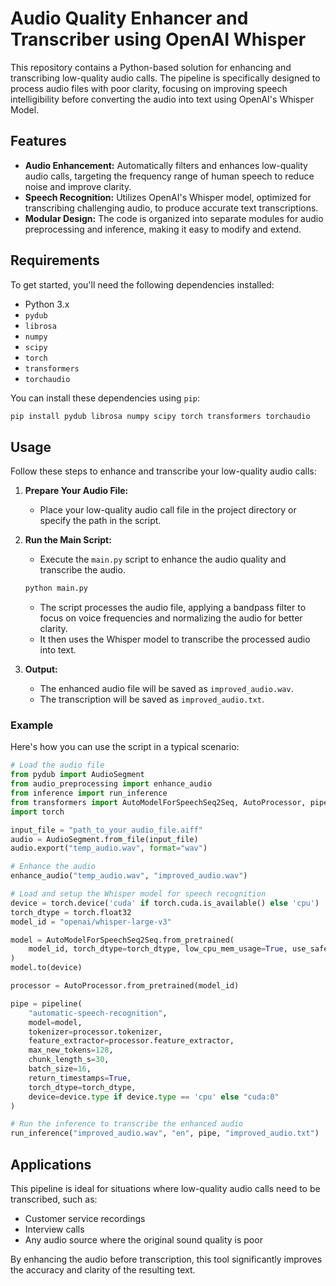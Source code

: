 
# Audio Quality Enhancer and Transcriber using OpenAI Whisper

This repository contains a Python-based solution for enhancing and transcribing low-quality audio calls. The pipeline is specifically designed to process audio files with poor clarity, focusing on improving speech intelligibility before converting the audio into text using OpenAI's Whisper Model.

## Features

- **Audio Enhancement:** Automatically filters and enhances low-quality audio calls, targeting the frequency range of human speech to reduce noise and improve clarity.
- **Speech Recognition:** Utilizes OpenAI's Whisper model, optimized for transcribing challenging audio, to produce accurate text transcriptions.
- **Modular Design:** The code is organized into separate modules for audio preprocessing and inference, making it easy to modify and extend.

## Requirements

To get started, you'll need the following dependencies installed:

- Python 3.x
- `pydub`
- `librosa`
- `numpy`
- `scipy`
- `torch`
- `transformers`
- `torchaudio`

You can install these dependencies using `pip`:

```bash
pip install pydub librosa numpy scipy torch transformers torchaudio
```

## Usage

Follow these steps to enhance and transcribe your low-quality audio calls:

1. **Prepare Your Audio File:**
   - Place your low-quality audio call file in the project directory or specify the path in the script.

2. **Run the Main Script:**
   - Execute the `main.py` script to enhance the audio quality and transcribe the audio.

   ```bash
   python main.py
   ```

   - The script processes the audio file, applying a bandpass filter to focus on voice frequencies and normalizing the audio for better clarity.
   - It then uses the Whisper model to transcribe the processed audio into text.

3. **Output:**
   - The enhanced audio file will be saved as `improved_audio.wav`.
   - The transcription will be saved as `improved_audio.txt`.

### Example

Here's how you can use the script in a typical scenario:

```python
# Load the audio file
from pydub import AudioSegment
from audio_preprocessing import enhance_audio
from inference import run_inference
from transformers import AutoModelForSpeechSeq2Seq, AutoProcessor, pipeline
import torch

input_file = "path_to_your_audio_file.aiff"
audio = AudioSegment.from_file(input_file)
audio.export("temp_audio.wav", format="wav")

# Enhance the audio
enhance_audio("temp_audio.wav", "improved_audio.wav")

# Load and setup the Whisper model for speech recognition
device = torch.device('cuda' if torch.cuda.is_available() else 'cpu')
torch_dtype = torch.float32
model_id = "openai/whisper-large-v3"

model = AutoModelForSpeechSeq2Seq.from_pretrained(
    model_id, torch_dtype=torch_dtype, low_cpu_mem_usage=True, use_safetensors=True
)
model.to(device)

processor = AutoProcessor.from_pretrained(model_id)

pipe = pipeline(
    "automatic-speech-recognition",
    model=model,
    tokenizer=processor.tokenizer,
    feature_extractor=processor.feature_extractor,
    max_new_tokens=128,
    chunk_length_s=30,
    batch_size=16,
    return_timestamps=True,
    torch_dtype=torch_dtype,
    device=device.type if device.type == 'cpu' else "cuda:0"
)

# Run the inference to transcribe the enhanced audio
run_inference("improved_audio.wav", "en", pipe, "improved_audio.txt")
```

## Applications

This pipeline is ideal for situations where low-quality audio calls need to be transcribed, such as:

- Customer service recordings
- Interview calls
- Any audio source where the original sound quality is poor

By enhancing the audio before transcription, this tool significantly improves the accuracy and clarity of the resulting text.

